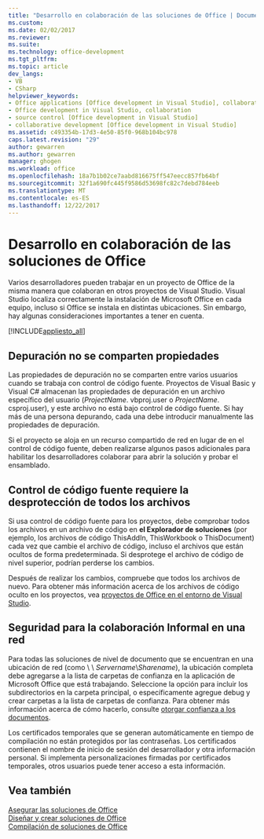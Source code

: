 ```yaml
---
title: "Desarrollo en colaboración de las soluciones de Office | Documentos de Microsoft"
ms.custom: 
ms.date: 02/02/2017
ms.reviewer: 
ms.suite: 
ms.technology: office-development
ms.tgt_pltfrm: 
ms.topic: article
dev_langs:
- VB
- CSharp
helpviewer_keywords:
- Office applications [Office development in Visual Studio], collaborative development
- Office development in Visual Studio, collaboration
- source control [Office development in Visual Studio]
- collaborative development [Office development in Visual Studio]
ms.assetid: c493354b-17d3-4e50-85f0-968b104bc978
caps.latest.revision: "29"
author: gewarren
ms.author: gewarren
manager: ghogen
ms.workload: office
ms.openlocfilehash: 18a7b1b02ce7aabd816675ff547eecc857fb64bf
ms.sourcegitcommit: 32f1a690fc445f9586d53698fc82c7debd784eeb
ms.translationtype: MT
ms.contentlocale: es-ES
ms.lasthandoff: 12/22/2017
---
```

# <a name="collaborative-development-of-office-solutions"></a>Desarrollo en colaboración de las soluciones de Office
  Varios desarrolladores pueden trabajar en un proyecto de Office de la misma manera que colaboran en otros proyectos de Visual Studio. Visual Studio localiza correctamente la instalación de Microsoft Office en cada equipo, incluso si Office se instala en distintas ubicaciones. Sin embargo, hay algunas consideraciones importantes a tener en cuenta.  
  
 [!INCLUDE[appliesto_all](../vsto/includes/appliesto-all-md.md)]  
  
## <a name="debug-properties-are-not-shared"></a>Depuración no se comparten propiedades  
 Las propiedades de depuración no se comparten entre varios usuarios cuando se trabaja con control de código fuente. Proyectos de Visual Basic y Visual C# almacenan las propiedades de depuración en un archivo específico del usuario (*ProjectName*. vbproj.user o *ProjectName*. csproj.user), y este archivo no está bajo control de código fuente. Si hay más de una persona depurando, cada una debe introducir manualmente las propiedades de depuración.  
  
 Si el proyecto se aloja en un recurso compartido de red en lugar de en el control de código fuente, deben realizarse algunos pasos adicionales para habilitar los desarrolladores colaborar para abrir la solución y probar el ensamblado.  
  
## <a name="source-control-requires-checking-out-all-files"></a>Control de código fuente requiere la desprotección de todos los archivos  
 Si usa control de código fuente para los proyectos, debe comprobar todos los archivos en un archivo de código en **el Explorador de soluciones** (por ejemplo, los archivos de código ThisAddIn, ThisWorkbook o ThisDocument) cada vez que cambie el archivo de código, incluso el archivos que están ocultos de forma predeterminada. Si desprotege el archivo de código de nivel superior, podrían perderse los cambios.  
  
 Después de realizar los cambios, compruebe que todos los archivos de nuevo. Para obtener más información acerca de los archivos de código oculto en los proyectos, vea [proyectos de Office en el entorno de Visual Studio](../vsto/office-projects-in-the-visual-studio-environment.md).  
  
## <a name="security-for-informal-collaboration-on-a-network"></a>Seguridad para la colaboración Informal en una red  
 Para todas las soluciones de nivel de documento que se encuentran en una ubicación de red (como \\ \\ *Servername*\\*Sharename*), la ubicación completa debe agregarse a la lista de carpetas de confianza en la aplicación de Microsoft Office que está trabajando. Seleccione la opción para incluir los subdirectorios en la carpeta principal, o específicamente agregue debug y crear carpetas a la lista de carpetas de confianza. Para obtener más información acerca de cómo hacerlo, consulte [otorgar confianza a los documentos](../vsto/granting-trust-to-documents.md).  
  
 Los certificados temporales que se generan automáticamente en tiempo de compilación no están protegidos por las contraseñas. Los certificados contienen el nombre de inicio de sesión del desarrollador y otra información personal. Si implementa personalizaciones firmadas por certificados temporales, otros usuarios puede tener acceso a esta información.  
  
## <a name="see-also"></a>Vea también  
 [Asegurar las soluciones de Office](../vsto/securing-office-solutions.md)   
 [Diseñar y crear soluciones de Office](../vsto/designing-and-creating-office-solutions.md)   
 [Compilación de soluciones de Office](../vsto/building-office-solutions.md)  
  
  